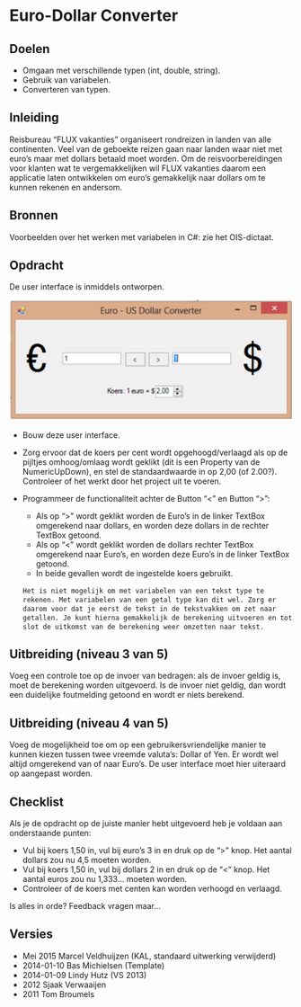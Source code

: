 # Euro-Dollar Converter

## Doelen
 + Omgaan met verschillende typen (int, double, string).
 + Gebruik van variabelen. 
 + Converteren van typen.
  
## Inleiding 
Reisbureau “FLUX vakanties” organiseert rondreizen in landen van alle continenten. Veel van de geboekte reizen gaan naar landen waar niet met euro’s maar met dollars betaald moet worden. Om de reisvoorbereidingen voor klanten wat te vergemakkelijken wil FLUX vakanties daarom een applicatie laten ontwikkelen om euro’s gemakkelijk naar dollars om te kunnen rekenen en andersom. 
 
## Bronnen
Voorbeelden over het werken met variabelen in C#: zie het OIS-dictaat. 

## Opdracht 
De user interface is inmiddels ontworpen. 

![Aangeleverd ontwerp user interface](figures/euro-dollar-conv.png)

+ Bouw deze user interface. 
+ Zorg ervoor dat de koers per cent wordt opgehoogd/verlaagd als op de pijltjes omhoog/omlaag wordt geklikt (dit is een Property van de NumericUpDown), en stel de standaardwaarde in op 2,00 (of 2.00?). Controleer of het werkt door het project uit te voeren. 
+ Programmeer de functionaliteit achter de Button “<” en Button “>”: 
	+ Als op “>” wordt geklikt worden de Euro’s in de linker TextBox omgerekend naar dollars, en worden deze dollars in de rechter TextBox getoond. 
	+ Als op “<” wordt geklikt worden de dollars rechter TextBox omgerekend naar Euro’s, en worden deze Euro’s in de linker TextBox getoond. 
	+ In beide gevallen wordt de ingestelde koers gebruikt. 
	
	```
	Het is niet mogelijk om met variabelen van een tekst type te rekenen. Met variabelen van een getal type kan dit wel. Zorg er daarom voor dat je eerst de tekst in de tekstvakken om zet naar getallen. Je kunt hierna gemakkelijk de berekening uitvoeren en tot slot de uitkomst van de berekening weer omzetten naar tekst. 
	``` 
	
## Uitbreiding (niveau 3  van 5) 

Voeg een controle toe op de invoer van bedragen: als de invoer geldig is, moet de berekening worden uitgevoerd. Is de invoer niet geldig, dan wordt een duidelijke foutmelding getoond en wordt er niets berekend.

## Uitbreiding (niveau 4 van 5) 

Voeg de mogelijkheid toe om op een gebruikersvriendelijke manier te kunnen kiezen tussen twee vreemde valuta’s: Dollar of Yen. Er wordt wel altijd omgerekend van of naar Euro’s. De user interface moet hier uiteraard op aangepast worden. 

## Checklist 
Als je de opdracht op de juiste manier hebt uitgevoerd heb je voldaan aan onderstaande punten:
+ Vul bij koers 1,50 in, vul bij euro’s 3 in en druk op de “>” knop. Het aantal dollars zou nu 4,5 moeten worden.
+ Vul bij koers 1,50 in, vul bij dollars 2 in en druk op de “<” knop. Het aantal euros zou nu 1,333… moeten worden.
+ Controleer of de koers met centen kan worden verhoogd en verlaagd. 

Is alles in orde? Feedback vragen maar... 


## Versies 
+ Mei 2015 Marcel Veldhuijzen (KAL, standaard uitwerking verwijderd) 
+ 2014-01-10 Bas Michielsen (Template) 
+ 2014-01-09 Lindy Hutz (VS 2013) 
+ 2012 Sjaak Verwaaijen 
+ 2011 Tom Broumels

